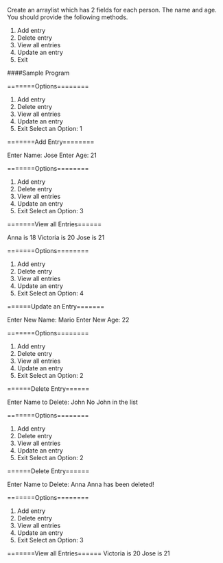 Create an arraylist which has 2 fields for each person. The name and age.
You should provide the following
methods.
1. Add entry
2. Delete entry
3. View all entries
4. Update an entry
0. Exit

####Sample Program

=======Options========
1. Add entry
2. Delete entry
3. View all entries
4. Update an entry
0. Exit
Select an Option: 1

=======Add Entry========

Enter Name: Jose
Enter Age: 21

=======Options========
1. Add entry
2. Delete entry
3. View all entries
4. Update an entry
0. Exit
Select an Option: 3

=======View all Entries======

Anna is 18
Victoria is 20
Jose is 21

=======Options========
1. Add entry
2. Delete entry
3. View all entries
4. Update an entry
0. Exit
Select an Option: 4

======Update an Entry=======

Enter New Name: Mario
Enter New Age: 22

=======Options========
1. Add entry
2. Delete entry
3. View all entries
4. Update an entry
0. Exit
Select an Option: 2

======Delete Entry======

Enter Name to Delete: John
No John in the list

=======Options========
1. Add entry
2. Delete entry
3. View all entries
4. Update an entry
0. Exit
Select an Option: 2

======Delete Entry======

Enter Name to Delete: Anna
Anna has been deleted!

=======Options========
1. Add entry
2. Delete entry
3. View all entries
4. Update an entry
0. Exit
Select an Option: 3


=======View all Entries======
Victoria is 20
Jose is 21
